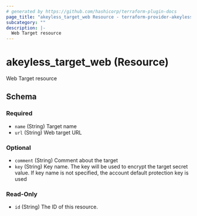 ```yaml
---
# generated by https://github.com/hashicorp/terraform-plugin-docs
page_title: "akeyless_target_web Resource - terraform-provider-akeyless"
subcategory: ""
description: |-
  Web Target resource
---
```


# akeyless_target_web (Resource)

Web Target resource



<!-- schema generated by tfplugindocs -->
## Schema

### Required

- `name` (String) Target name
- `url` (String) Web target URL

### Optional

- `comment` (String) Comment about the target
- `key` (String) Key name. The key will be used to encrypt the target secret value. If key name is not specified, the account default protection key is used

### Read-Only

- `id` (String) The ID of this resource.


